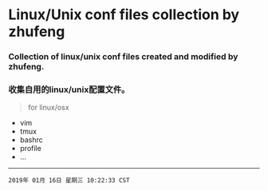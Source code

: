 Linux/Unix conf files collection by zhufeng
=====

### Collection of linux/unix conf files created and modified by zhufeng.

### 收集自用的linux/unix配置文件。

>for linux/osx

- vim
- tmux
- bashrc
- profile
- ...

---
`
2019年 01月 16日 星期三 10:22:33 CST
`
